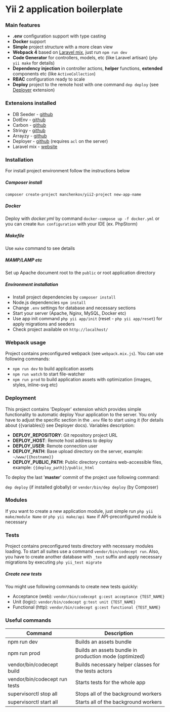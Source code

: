 # Yii 2 application boilerplate

### Main features
- **.env** configuration support with type casting
- **Docker** support
- **Simple** project structure with a more clean view
- **Webpack 4** based on [Laravel mix](https://laravel-mix.com), just run ```npm run dev```
- **Code Generator** for controllers, models, etc (like Laravel artisan) (```php yii make``` for details)
- **Dependency injection** in controller actions, **helper** functions, **extended** components etc (like `ActiveCollection`)
- **RBAC** configuration ready to scale 
- **Deploy** project to the remote host with one command ```dep deploy``` (see [Deployer](https://github.com/deployphp/deployer) extension)

### Extensions installed
- DB Seeder - [github](https://github.com/tebazil/yii2-db-seeder)
- DotEnv - [github](https://github.com/vlucas/phpdotenv)
- Carbon - [github](https://github.com/briannesbitt/carbon)
- Stringy - [github](https://github.com/danielstjules/Stringy)
- Arrayzy - [github](https://github.com/bocharsky-bw/Arrayzy)
- Deployer - [github](https://github.com/deployphp/deployer) (requires `acl` on the server)
- Laravel mix - [website](https://laravel-mix.com)

### Installation
For install project environment follow the instructions below

##### Composer install
```
composer create-project manchenkov/yii2-project new-app-name
```

##### Docker
Deploy with *docker.yml* by command `docker-compose up -f docker.yml` or you can create `Run configuration` with your IDE (ex. PhpStorm)

##### Makefile

Use `make` command to see details

##### MAMP/LAMP etc
Set up Apache document root to the ```public``` or root application directory

##### Environment installation
- Install project dependencies by `composer install`
- Node.js dependencies `npm install`
- Change `.env` settings for database and necessary sections
- Start your server (Apache, Nginx, MySQL, Docker etc)
- Use app init command `php yii app/init` (reset - `php yii app/reset`) for apply migrations and seeders
- Check project available on `http://localhost/`

### Webpack usage
Project contains preconfigured webpack (see `webpack.mix.js`). You can use following commands:
- `npm run dev` to build application assets
- `npm run watch` to start file-watcher
- `npm run prod` to build application assets with optimization (images, styles, inline-svg etc)

### Deployment
This project contains 'Deployer' extension which provides simple functionality to automatic deploy Your application to the server. 
You only have to adjust the specific section in the `.env` file to start using it (for details about {{variables}} see Deployer docs). 
Variables description:
- **DEPLOY_REPOSITORY**: Git repository project URL
- **DEPLOY_HOST**: Remote host address to deploy
- **DEPLOY_USER**: Remote connection user
- **DEPLOY_PATH**: Base upload directory on the server, example: `~/www/{{hostname}}`
- **DEPLOY_PUBLIC_PATH**: Public directory contains web-accessible files, example: `{{deploy_path}}/public_html` 

To deploy the last '**master**' commit of the project use following command: 

`dep deploy` (if installed globally) 
or 
`vendor/bin/dep deploy` (by Composer)

### Modules
If you want to create a new application module, just simple run `php yii make/module Name` 
or `php yii make/api Name` if API-preconfigured module is necessary

### Tests
Project contains preconfigured tests directory with necessary modules loading. 
To start all suites use a command `vendor/bin/codecept run`. Also, you have to create another database with 
`_test` suffix and apply necessary migrations by executing `php yii_test migrate`

##### Create new tests
You might use following commands to create new tests quickly:

- Acceptance (web): `vendor/bin/codecept g:cest acceptance {TEST_NAME}`
- Unit (logic): `vendor/bin/codecept g:test unit {TEST_NAME}`
- Functional (http): `vendor/bin/codecept g:cest functional {TEST_NAME}`

### Useful commands


Command                              | Description
---                                  | ---
npm run dev                          | Builds an assets bundle
npm run prod                         | Builds an assets bundle in production mode (optimized)
vendor/bin/codecept build          | Builds necessary helper classes for the tests actors
vendor/bin/codecept run tests      | Starts tests for the whole app
supervisorctl stop all               | Stops all of the background workers 
supervisorctl start all              | Starts all of the background workers
